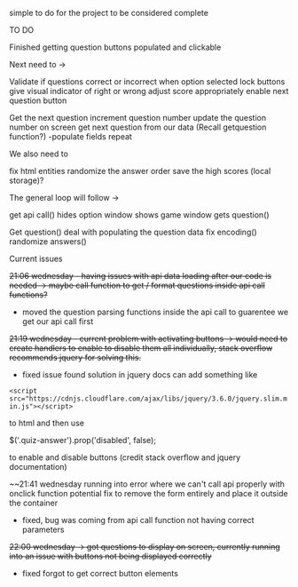simple to do for the project to be considered complete

TO DO

Finished getting question buttons populated and clickable

Next need to ->

Validate if questions correct or incorrect
when option selected lock buttons
give visual indicator of right or wrong
adjust score appropriately
enable next question button

Get the next question
increment question number
update the question number on screen
get next question from our data
(Recall getquestion function?)
-populate fields
repeat

We also need to

fix html entities
randomize the answer order
save the high scores (local storage)?

The general loop will follow ->

get api call()
hides option window
shows game window
gets question()

Get question()
deal with populating the question data
fix encoding()
randomize answers()

Current issues

~~21:06 wednesday - having issues with api data loading after our code is needed -> maybe call function to get / format questions inside api call functions?~~

- moved the question parsing functions inside the api call to guarentee we get our api call first

~~21:19 wednesday - current problem with activating buttons -> would need to create handlers to enable to disable them all individually, stack overflow recommends jquery for solving this.~~

- fixed issue found solution in jquery docs can add something like

`<script src="https://cdnjs.cloudflare.com/ajax/libs/jquery/3.6.0/jquery.slim.min.js"></script>`

to html and then use

$('.quiz-answer').prop('disabled', false);

to enable and disable buttons (credit stack overflow and jquery documentation)

~~21:41 wednesday running into error where we can't call api properly with onclick function potential fix to remove the form entirely and place it outside the container

- fixed, bug was coming from api call function not having correct parameters

~~22:00 wednesday -> got questions to display on screen, currently running into an issue with buttons not being displayed correctly~~

- fixed forgot to get correct button elements
